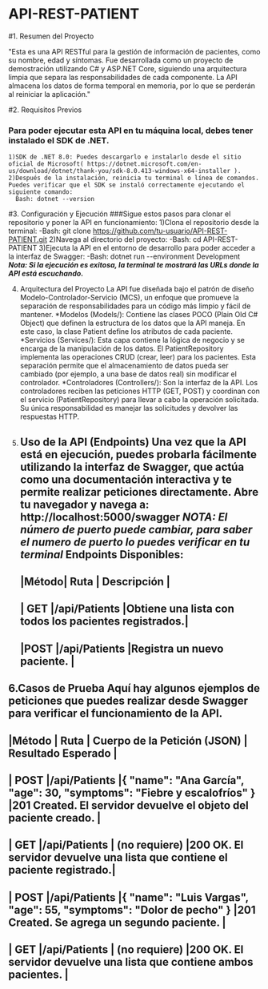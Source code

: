 # API-REST-PATIENT
#1. Resumen del Proyecto

"Esta es una API RESTful para la gestión de información de pacientes, como su nombre, edad y síntomas. Fue desarrollada como un proyecto de demostración utilizando C# y ASP.NET Core, siguiendo una arquitectura limpia que separa las responsabilidades de cada componente. La API almacena los datos de forma temporal en memoria, por lo que se perderán al reiniciar la aplicación."
  
#2. Requisitos Previos

 ### Para poder ejecutar esta API en tu máquina local, debes tener instalado el SDK de .NET.
    1)SDK de .NET 8.0: Puedes descargarlo e instalarlo desde el sitio oficial de Microsoft( https://dotnet.microsoft.com/en-us/download/dotnet/thank-you/sdk-8.0.413-windows-x64-installer ).
    2)Después de la instalación, reinicia tu terminal o línea de comandos. Puedes verificar que el SDK se instaló correctamente ejecutando el siguiente comando:
      Bash: dotnet --version 

#3. Configuración y Ejecución
  ###Sigue estos pasos para clonar el repositorio y poner la API en funcionamiento:
        1)Clona el repositorio desde la terminal:
          -Bash:  git clone https://github.com/tu-usuario/API-REST-PATIENT.git
        2)Navega al directorio del proyecto:
          -Bash: cd API-REST-PATIENT
        3)Ejecuta la API en el entorno de desarrollo para poder acceder a la interfaz de Swagger:
          -Bash: dotnet run --environment Development
***Nota: Si la ejecución es exitosa, la terminal te mostrará las URLs donde la API está escuchando.***

4. Arquitectura del Proyecto
  La API fue diseñada bajo el patrón de diseño Modelo-Controlador-Servicio (MCS), un enfoque que promueve la separación de responsabilidades para un código más limpio y fácil de mantener.
    *Modelos (Models/): Contiene las clases POCO (Plain Old C# Object) que definen la estructura de los datos que la API maneja. En este caso, la clase Patient define los atributos de cada paciente.
    *Servicios (Services/): Esta capa contiene la lógica de negocio y se encarga de la manipulación de los datos. El PatientRepository implementa las operaciones CRUD (crear, leer) para los pacientes. Esta separación permite que el almacenamiento de datos pueda ser
     cambiado (por ejemplo, a una base de datos real) sin modificar el controlador.
    *Controladores (Controllers/): Son la interfaz de la API. Los controladores reciben las peticiones HTTP (GET, POST) y coordinan con el servicio (PatientRepository) para llevar a cabo la operación solicitada. Su única responsabilidad es manejar las solicitudes y
     devolver las respuestas HTTP.
5. Uso de la API (Endpoints)
  Una vez que la API está en ejecución, puedes probarla fácilmente utilizando la interfaz de Swagger, que actúa como una documentación interactiva y te permite realizar peticiones directamente.
    Abre tu navegador y navega a: http://localhost:5000/swagger
    ***NOTA: El número de puerto puede cambiar, para saber el numero de puerto lo puedes verificar en tu terminal***
  Endpoints Disponibles:
   ------------------------------------------------------------------------------- 
    |Método|	Ruta	      |               Descripción                            |
   -------------------------------------------------------------------------------
    | GET	 |/api/Patients	|Obtiene una lista con todos los pacientes registrados.|
   -------------------------------------------------------------------------------
    |POST	 |/api/Patients	|Registra un nuevo paciente.                           |
   -------------------------------------------------------------------------------

6.Casos de Prueba
  Aquí hay algunos ejemplos de peticiones que puedes realizar desde Swagger para verificar el funcionamiento de la API.
-------------------------------------------------------------------------------------------------------------------------------------------------------------------------------
|Método	|   Ruta	      |                   Cuerpo de la Petición (JSON)	                        |                        Resultado Esperado                                 |
-------------------------------------------------------------------------------------------------------------------------------------------------------------------------------
|  POST	|/api/Patients	|{ "name": "Ana García", "age": 30, "symptoms": "Fiebre y escalofríos" }	|201 Created. El servidor devuelve el objeto del paciente creado.           |
-------------------------------------------------------------------------------------------------------------------------------------------------------------------------------
|  GET	|/api/Patients	|                    (no requiere)	                                      |200 OK. El servidor devuelve una lista que contiene el paciente registrado.|
-------------------------------------------------------------------------------------------------------------------------------------------------------------------------------
|  POST	|/api/Patients	|{ "name": "Luis Vargas", "age": 55, "symptoms": "Dolor de pecho" }	      |201 Created. Se agrega un segundo paciente.                                |
-------------------------------------------------------------------------------------------------------------------------------------------------------------------------------
|  GET	|/api/Patients	|                    (no requiere)	                                      |200 OK. El servidor devuelve una lista que contiene ambos pacientes.       |
-------------------------------------------------------------------------------------------------------------------------------------------------------------------------------




